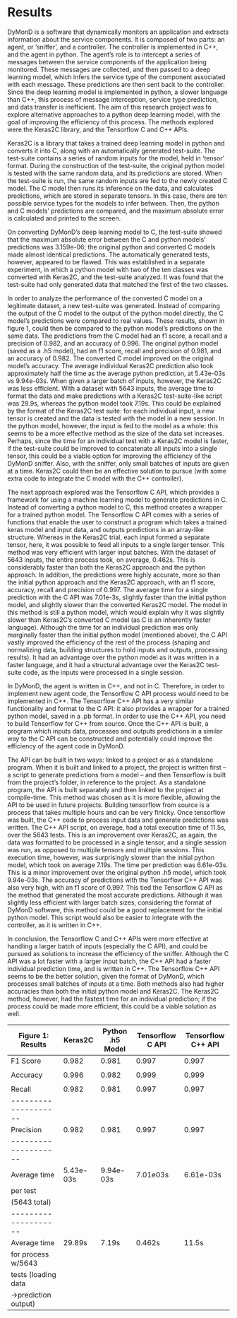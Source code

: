 # Results
DyMonD is a software that dynamically monitors an application and extracts information about the service components. It is composed of two parts: an agent, or ‘sniffer’, and a controller. The controller is implemented in C++, and the agent in python. The agent’s role is to intercept a series of messages between the service components of the application being monitored. These messages are collected, and then passed to a deep learning model, which infers the service type of the component associated with each message. These predictions are then sent back to the controller. Since the deep learning model is implemented in python, a slower language than C++, this process of message interception, service type prediction, and data transfer is inefficient. The aim of this research project was to explore alternative approaches to a python deep learning model, with the goal of improving the efficiency of this process. The methods explored were the Keras2C library, and the Tensorflow C and C++ APIs.

Keras2C is a library that takes a trained deep learning model in python and converts it into C, along with an automatically generated test-suite. The test-suite contains a series of random inputs for the model, held in ‘tensor’ format. During the construction of the test-suite, the original python model is tested with the same random data, and its predictions are stored. When the test-suite is run, the same random inputs are fed to the newly created C model. The C model then runs its inference on the data, and calculates predictions, which are stored in separate tensors. In this case, there are ten possible service types for the models to infer between. Then, the python and C models’ predictions are compared, and the maximum absolute error is calculated and printed to the screen.

On converting DyMonD’s deep learning model to C, the test-suite showed that the maximum absolute error between the C and python models’ predictions was 3.159e-06; the original python and converted C models made almost identical predictions. The automatically generated tests, however, appeared to be flawed. This was established in a separate experiment, in which a python model with two of the ten classes was converted with Keras2C, and the test-suite analyzed. It was found that the test-suite had only generated data that matched the first of the two classes. 

In order to analyze the performance of the converted C model on a legitimate dataset, a new test-suite was generated. Instead of comparing the output of the C model to the output of the python model directly, the C model’s predictions were compared to real values. These results, shown in figure 1, could then be compared to the python model’s predictions on the same data. The predictions from the C model had an f1 score, a recall and a precision of 0.982, and an accuracy of 0.996. The original python model (saved as a .h5 model), had an f1 score, recall and precision of 0.981, and an accuracy of 0.982.  The converted C model improved on the original model’s accuracy. The average individual Keras2C prediction also took approximately half the time as the average python prediction, at 5.43e-03s vs 9.94e-03s. When given a larger batch of inputs, however, the Keras2C was less efficient. With a dataset with 5643 inputs, the average time to format the data and make predictions with a Keras2C test-suite-like script was 29.9s,  whereas the python model took 7.19s. This could be explained by the format of the Keras2C test suite: for each individual input, a new tensor is created and the data is tested with the model in a new session. In the python model, however, the input is fed to the model as a whole: this seems to be a more effective method as the size of the data set increases. Perhaps, since the time for an individual test with a Keras2C model is faster, if the test-suite could be improved to concatenate all inputs into a single tensor, this could be a viable option for improving the efficiency of the DyMonD sniffer. Also, with the sniffer, only small batches of inputs are given at a time. Keras2C could then be an effective solution to pursue (with some extra code to integrate the C model with the C++ controller). 

The next approach explored was the Tensorflow C API, which provides a framework for using a machine learning model to generate predictions in C. Instead of converting a python model to C, this method creates a wrapper for a trained python model. The Tensorflow C API comes with a series of functions that enable the user to construct a program which takes a trained keras model and input data, and outputs predictions in an array-like structure. Whereas in the Keras2C trial, each input formed a separate tensor, here, it was possible to feed all inputs to a single larger tensor. This method was very efficient with larger input batches. With the dataset of 5643 inputs, the entire process took, on average, 0.462s. This is considerably faster than both the Keras2C approach and the python approach. In addition, the predictions were highly accurate, more so than the initial python approach and the Keras2C approach, with an f1 score, accuracy, recall and precision of 0.997. The average time for a single prediction with the C API was 7.01e-3s, slightly faster than the initial python model, and slightly slower than the converted Keras2C model. The model in this method is still a python model, which would explain why it was slightly slower than Keras2C’s converted C model (as C is an inherently faster language). Although the time for an individual prediction was only marginally faster than the initial python model (mentioned above), the C API vastly improved the efficiency of the rest of the process (shaping and normalizing data, building structures to hold inputs and outputs, processing results). It had an advantage over the python model as it was written in a faster language, and it had a structural advantage over the Keras2C test-suite code, as the inputs were processed in a single session. 

In DyMonD, the agent is written in C++, and not in C. Therefore, in order to implement new agent code, the Tensorflow C API process would need to be implemented in C++. The Tensorflow C++ API has a very similar functionality and format to the C API: it also provides a wrapper for a trained python model, saved in a .pb format. In order to use the C++ API, you need to build Tensorflow for C++ from source. Once the C++ API is built, a program which inputs data, processes and outputs predictions in a similar way to the C API can be constructed and potentially could improve the efficiency of the agent code in DyMonD. 

The API can be built in two ways: linked to a project or as a standalone program. When it is built and linked to a project, the project is written first – a script to generate predictions from a model – and then Tensorflow is built from the project’s folder, in reference to the project. As a standalone program, the API is built separately and then linked to the project at compile-time. This method was chosen as it is more flexible, allowing the API to be used in future projects. Building tensorflow from source is a process that takes multiple hours and can be very finicky. Once tensorflow was built, the C++ code to process input data and generate predictions was written. The C++ API script, on average, had a total execution time of 11.5s, over the 5643 tests. This is an improvement over Keras2C, as again, the data was formatted to be processed in a single tensor, and a single session was run, as opposed to multiple tensors and multiple sessions. This execution time, however, was surprisingly slower than the initial python model, which took on average 7.19s. The time per prediction was 6.61e-03s. This is a minor improvement over the original python .h5 model, which took 9.94e-03s. The accuracy of predictions with the Tensorflow C++ API was also very high, with an f1 score of 0.997. This tied the Tensorflow C API as the method that generated the most accurate predictions. Although it was slightly less efficient with larger batch sizes, considering the format of DyMonD software, this method could be a good replacement for the initial python model. This script would also be easier to integrate with the controller, as it is written in C++.

In conclusion, the Tensorflow C and C++ APIs were more effective at handling a larger batch of inputs (especially the C API), and could be pursued as solutions to increase the efficiency of the sniffer. Although the C API was a lot faster with a larger input batch, the C++ API had a faster individual prediction time, and is written in C++. The Tensorflow C++ API seems to be the better solution, given the format of DyMonD, which processes small batches of inputs at a time. Both methods also had higher accuracies than both the initial python model and Keras2C. The Keras2C method, however, had the fastest time for an individual prediction; if the process could be made more efficient, this could be a viable solution as well. 


Figure 1: Results    |  Keras2C   |  Python .h5 Model  | Tensorflow C API   | Tensorflow C++ API
-------------------- | ---------- | ------------------ | ------------------ | ----------------------           
F1 Score             |  0.982     |  0.981             |  0.997             |  0.997
                     |            |                    |                    |  
Accuracy             |  0.996     |  0.982             |  0.999             |  0.999
                     |            |                    |                    |  
Recall               |  0.982     |  0.981             |  0.997             |  0.997
-------------------- |            |                    |                    |  
Precision            |  0.982     |  0.981             |  0.997             |  0.997
-------------------- |            |                    |                    |  
Average time         | 5.43e-03s  |   9.94e-03s        |  7.01e03s          | 6.61e-03s
per test             |            |                    |                    |
(5643 total)         |            |                    |                    |
-------------------- |            |                    |                    |  
Average time         | 29.89s     |  7.19s             |  0.462s            |  11.5s
for process w/5643   |            |                    |                    |
tests (loading data  |            |                    |                    |
->prediction output) |            |                    |                    |




